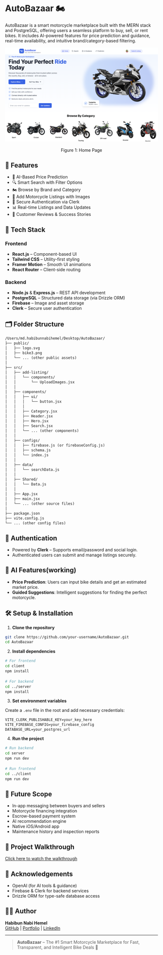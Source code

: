 # AutoBazaar 🏍️

AutoBazaar is a smart motorcycle marketplace built with the MERN stack and PostgreSQL, offering users a seamless platform to buy, sell, or rent bikes. It includes AI-powered features for price prediction and guidance, real-time availability, and intuitive brand/category-based filtering.

<p align="center">
  <img src="Photo/main.png" width="800" title="data">
  <br>
  <br>
  Figure 1: Home Page
</p>


## 🚀 Features

- 🧠 AI-Based Price Prediction  
- 🔍 Smart Search with Filter Options  
- 🏍️ Browse by Brand and Category  
- 📸 Add Motorcycle Listings with Images  
- 🔐 Secure Authentication via Clerk  
- 📊 Real-time Listings and Data Updates  
- 💬 Customer Reviews & Success Stories  

## 📌 Tech Stack

### Frontend
- **React.js** – Component-based UI  
- **Tailwind CSS** – Utility-first styling  
- **Framer Motion** – Smooth UI animations  
- **React Router** – Client-side routing  

### Backend
- **Node.js** & **Express.js** – REST API development  
- **PostgreSQL** – Structured data storage (via Drizzle ORM)  
- **Firebase** – Image and asset storage  
- **Clerk** – Secure user authentication  

## 🗂️ Folder Structure

```
/Users/md.habibunnabihemel/Desktop/AutoBazaar/
├── public/
│   ├── logo.svg
│   ├── bike3.png
│   └── ... (other public assets)
│
├── src/
│   ├── add-listing/
│   │   └── components/
│   │       └── UploadImages.jsx
│   │
│   ├── components/
│   │   ├── ui/
│   │   │   └── button.jsx
│   │   │
│   │   ├── Category.jsx
│   │   ├── Header.jsx
│   │   ├── Hero.jsx
│   │   ├── Search.jsx
│   │   └── ... (other components)
│   │
│   ├── configs/
│   │   ├── firebase.js (or firebaseConfig.js)
│   │   ├── schema.js
│   │   └── index.js
│   │
│   ├── data/
│   │   └── searchData.js
│   │
│   ├── Shared/
│   │   └── Data.js
│   │
│   ├── App.jsx
│   ├── main.jsx
│   └── ... (other source files)
│
├── package.json
├── vite.config.js
└── ... (other config files)
```

## 🔐 Authentication

- Powered by **Clerk** – Supports email/password and social login.  
- Authenticated users can submit and manage listings securely.  

## 🤖 AI Features(working)

- **Price Prediction**: Users can input bike details and get an estimated market price.  
- **Guided Suggestions**: Intelligent suggestions for finding the perfect motorcycle.  

## 🛠️ Setup & Installation

1. **Clone the repository**
```bash
git clone https://github.com/your-username/AutoBazaar.git
cd AutoBazaar
```

2. **Install dependencies**
```bash
# For frontend
cd client
npm install

# For backend
cd ../server
npm install
```

3. **Set environment variables**

Create a `.env` file in the root and add necessary credentials:

```env
VITE_CLERK_PUBLISHABLE_KEY=your_key_here
VITE_FIREBASE_CONFIG=your_firebase_config
DATABASE_URL=your_postgres_url
```

4. **Run the project**
```bash
# Run backend
cd server
npm run dev

# Run frontend
cd ../client
npm run dev
```

## 🌱 Future Scope

- In-app messaging between buyers and sellers  
- Motorcycle financing integration  
- Escrow-based payment system  
- AI recommendation engine  
- Native iOS/Android app  
- Maintenance history and inspection reports  

## 🎥 Project Walkthrough

[Click here to watch the walkthrough](#) <!-- Replace # with your YouTube or Loom link -->

## 🙌 Acknowledgements

- OpenAI (for AI tools & guidance)  
- Firebase & Clerk for backend services  
- Drizzle ORM for type-safe database access  

## 👨‍💻 Author

**Habibun Nabi Hemel**  
[GitHub](https://github.com/your-username) | [Portfolio](https://hemel-portfolio.vercel.app/) | [LinkedIn](https://www.linkedin.com/in/habibun-nabi-hemel/)

---

> **AutoBazaar** – The #1 Smart Motorcycle Marketplace for Fast, Transparent, and Intelligent Bike Deals 🚀
